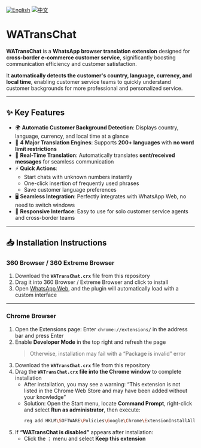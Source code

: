 [![English](https://img.shields.io/badge/lang-English-blue.svg)](README.md)
[![中文](https://img.shields.io/badge/lang-中文-red.svg)](README.zh-CN.md)

# WATransChat

**WATransChat** is a **WhatsApp browser translation extension** designed for **cross-border e-commerce customer service**, significantly boosting communication efficiency and customer satisfaction.

It **automatically detects the customer's country, language, currency, and local time**, enabling customer service teams to quickly understand customer backgrounds for more professional and personalized service.

---

## ✨ Key Features

- 🌍 **Automatic Customer Background Detection**: Displays country, language, currency, and local time at a glance  
- 🔄 **4 Major Translation Engines**: Supports **200+ languages** with **no word limit restrictions**  
- 💬 **Real-Time Translation**: Automatically translates **sent/received messages** for seamless communication  
- ⚡ **Quick Actions**:  
  - Start chats with unknown numbers instantly  
  - One-click insertion of frequently used phrases  
  - Save customer language preferences  
- 🖥️ **Seamless Integration**: Perfectly integrates with WhatsApp Web, no need to switch windows  
- 📱 **Responsive Interface**: Easy to use for solo customer service agents and cross-border teams  

---

## 📥 Installation Instructions

### 360 Browser / 360 Extreme Browser
1. Download the **`WATransChat.crx`** file from this repository  
2. Drag it into 360 Browser / Extreme Browser and click to install  
3. Open [WhatsApp Web](https://web.whatsapp.com/), and the plugin will automatically load with a custom interface  

---

### Chrome Browser

1. Open the Extensions page: Enter `chrome://extensions/` in the address bar and press Enter  
2. Enable **Developer Mode** in the top right and refresh the page  
   > Otherwise, installation may fail with a “Package is invalid” error  
3. Download the **`WATransChat.crx`** file from this repository  
4. Drag the **`WATransChat.crx` file into the Chrome window** to complete installation  
   - After installation, you may see a warning: “This extension is not listed in the Chrome Web Store and may have been added without your knowledge”  
   - Solution: Open the Start menu, locate **Command Prompt**, right-click and select **Run as administrator**, then execute:  
     ```bash
     reg add HKLM\SOFTWARE\Policies\Google\Chrome\ExtensionInstallAllowlist /v 99999 /t reg_sz /d njbbjpfgdabaclkcpcoiphbpjaoiaoah /f
     ```
5. If **“WATransChat is disabled”** appears after installation:  
   - Click the `⋮` menu and select **Keep this extension**
